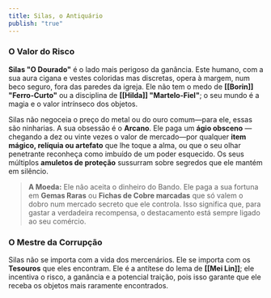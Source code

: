 ```yaml
---
title: Silas, o Antiquário
publish: "true"
---
```

### **O Valor do Risco**

**Silas "O Dourado"** é o lado mais perigoso da ganância. Este humano, com a sua aura cigana e vestes coloridas mas discretas, opera à margem, num beco seguro, fora das paredes da igreja. Ele não tem o medo de **[[Borin]] "Ferro-Curto"** ou a disciplina de **[[Hilda]] "Martelo-Fiel"**; o seu mundo é a magia e o valor intrínseco dos objetos.

Silas não negoceia o preço do metal ou do ouro comum—para ele, essas são ninharias. A sua obsessão é o **Arcano**. Ele paga um **ágio obsceno** —chegando a dez ou vinte vezes o valor de mercado—por qualquer **item mágico, relíquia ou artefato** que lhe toque a alma, ou que o seu olhar penetrante reconheça como imbuído de um poder esquecido. Os seus múltiplos **amuletos de proteção** sussurram sobre segredos que ele mantém em silêncio.

> **A Moeda:** Ele não aceita o dinheiro do Bando. Ele paga a sua fortuna em **Gemas Raras** ou **Fichas de Cobre marcadas** que só valem o dobro num mercado secreto que ele controla. Isso significa que, para gastar a verdadeira recompensa, o destacamento está sempre ligado ao seu comércio.

### **O Mestre da Corrupção**

Silas não se importa com a vida dos mercenários. Ele se importa com os **Tesouros** que eles encontram. Ele é a antítese do lema de **[[Mei Lin]]**; ele incentiva o risco, a ganância e a potencial traição, pois isso garante que ele receba os objetos mais raramente encontrados.